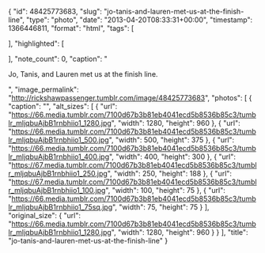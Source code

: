 {
  "id": 48425773683,
  "slug": "jo-tanis-and-lauren-met-us-at-the-finish-line",
  "type": "photo",
  "date": "2013-04-20T08:33:31+00:00",
  "timestamp": 1366446811,
  "format": "html",
  "tags": [

  ],
  "highlighted": [

  ],
  "note_count": 0,
  "caption": "<p>Jo, Tanis, and Lauren met us at the finish line.</p>",
  "image_permalink": "http://rickshawpassenger.tumblr.com/image/48425773683",
  "photos": [
    {
      "caption": "",
      "alt_sizes": [
        {
          "url": "https://66.media.tumblr.com/7100d67b3b81eb4041ecd5b8536b85c3/tumblr_mljqbuAjbB1rnbhiio1_1280.jpg",
          "width": 1280,
          "height": 960
        },
        {
          "url": "https://66.media.tumblr.com/7100d67b3b81eb4041ecd5b8536b85c3/tumblr_mljqbuAjbB1rnbhiio1_500.jpg",
          "width": 500,
          "height": 375
        },
        {
          "url": "https://66.media.tumblr.com/7100d67b3b81eb4041ecd5b8536b85c3/tumblr_mljqbuAjbB1rnbhiio1_400.jpg",
          "width": 400,
          "height": 300
        },
        {
          "url": "https://67.media.tumblr.com/7100d67b3b81eb4041ecd5b8536b85c3/tumblr_mljqbuAjbB1rnbhiio1_250.jpg",
          "width": 250,
          "height": 188
        },
        {
          "url": "https://67.media.tumblr.com/7100d67b3b81eb4041ecd5b8536b85c3/tumblr_mljqbuAjbB1rnbhiio1_100.jpg",
          "width": 100,
          "height": 75
        },
        {
          "url": "https://66.media.tumblr.com/7100d67b3b81eb4041ecd5b8536b85c3/tumblr_mljqbuAjbB1rnbhiio1_75sq.jpg",
          "width": 75,
          "height": 75
        }
      ],
      "original_size": {
        "url": "https://66.media.tumblr.com/7100d67b3b81eb4041ecd5b8536b85c3/tumblr_mljqbuAjbB1rnbhiio1_1280.jpg",
        "width": 1280,
        "height": 960
      }
    }
  ],
  "title": "jo-tanis-and-lauren-met-us-at-the-finish-line"
}


